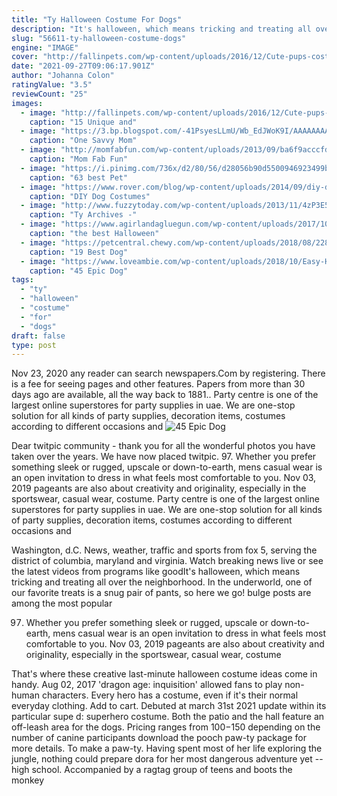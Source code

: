 ```yaml
---
title: "Ty Halloween Costume For Dogs"
description: "It's halloween, which means tricking and treating all over the neighborhood. In the underworld, one of our favorite treats is a snug pair of pants, so here we go! bulge posts are among the most popular"
slug: "56611-ty-halloween-costume-dogs"
engine: "IMAGE"
cover: "http://fallinpets.com/wp-content/uploads/2016/12/Cute-pups-costumes.jpg"
date: "2021-09-27T09:06:17.901Z"
author: "Johanna Colon"
ratingValue: "3.5"
reviewCount: "25"
images:
  - image: "http://fallinpets.com/wp-content/uploads/2016/12/Cute-pups-costumes.jpg"
    caption: "15 Unique and"
  - image: "https://3.bp.blogspot.com/-41PsyesLLmU/Wb_EdJWoK9I/AAAAAAAAUBo/oiiqBpeuEr4-kGgwx_L-IGvWKBkHk7G_QCLcBGAs/s1600/TY%2BBeanie%2BBaby%2BFree%2BPrintable%2BHalloween%2BCostume%2BTags%2BGiggles%2Band%2BWiggles%2BGerber%2BPurina%2BOne%2BSavvy%2BMom%2Bonesavvymon%2Bblog%2BNYC%2B5.jpg"
    caption: "One Savvy Mom"
  - image: "http://momfabfun.com/wp-content/uploads/2013/09/ba6f9acccfdd9ad066213697bf802d52.jpg"
    caption: "Mom Fab Fun"
  - image: "https://i.pinimg.com/736x/d2/80/56/d28056b90d5500946923499bbfd3cb01--lizard-dragon-dragon-costume.jpg"
    caption: "63 best Pet"
  - image: "https://www.rover.com/blog/wp-content/uploads/2014/09/diy-dog-costume.jpg"
    caption: "DIY Dog Costumes"
  - image: "http://www.fuzzytoday.com/wp-content/uploads/2013/11/4zP3E5Q.jpg"
    caption: "Ty Archives -"
  - image: "https://www.agirlandagluegun.com/wp-content/uploads/2017/10/61Ri28L73UL._SL1001_-900x838.jpg"
    caption: "the best Halloween"
  - image: "https://petcentral.chewy.com/wp-content/uploads/2018/08/22861164_125533538136547_8596326010142588928_n.jpg"
    caption: "19 Best Dog"
  - image: "https://www.loveambie.com/wp-content/uploads/2018/10/Easy-Halloween-Costume-Dog-Halloween-Costume-Addams-Family-Halloween-Costume.jpg"
    caption: "45 Epic Dog"
tags:
  - "ty"
  - "halloween"
  - "costume"
  - "for"
  - "dogs"
draft: false
type: post
---
```


Nov 23, 2020 any reader can search newspapers.Com by registering. There is a fee for seeing pages and other features. Papers from more than 30 days ago are available, all the way back to 1881.. Party centre is one of the largest online superstores for party supplies in uae. We are one-stop solution for all kinds of party supplies, decoration items, costumes according to different occasions and
![45 Epic Dog](https://www.loveambie.com/wp-content/uploads/2018/10/Easy-Halloween-Costume-Dog-Halloween-Costume-Addams-Family-Halloween-Costume.jpg "45 Epic Dog")

Dear twitpic community - thank you for all the wonderful photos you have taken over the years. We have now placed twitpic. 97. Whether you prefer something sleek or rugged, upscale or down-to-earth, mens casual wear is an open invitation to dress in what feels most comfortable to you. Nov 03, 2019  pageants are also about creativity and originality, especially in the sportswear, casual wear, costume. Party centre is one of the largest online superstores for party supplies in uae. We are one-stop solution for all kinds of party supplies, decoration items, costumes according to different occasions and
<!--inArticleAds-->

<!--galleryOne-->

Washington, d.C. News, weather, traffic and sports from fox 5, serving the district of columbia, maryland and virginia. Watch breaking news live or see the latest videos from programs like goodIt's halloween, which means tricking and treating all over the neighborhood. In the underworld, one of our favorite treats is a snug pair of pants, so here we go! bulge posts are among the most popular
<!--inArticleAds-->

<!--galleryTwo-->

97. Whether you prefer something sleek or rugged, upscale or down-to-earth, mens casual wear is an open invitation to dress in what feels most comfortable to you. Nov 03, 2019  pageants are also about creativity and originality, especially in the sportswear, casual wear, costume
<!--galleryThree-->

That's where these creative last-minute halloween costume ideas come in handy. Aug 02, 2017  'dragon age: inquisition' allowed fans to play non-human characters. Every hero has a costume, even if it's their normal everyday clothing. Add to cart. Debuted at march 31st 2021 update within its particular supe d: superhero costume. Both the patio and the hall feature an off-leash area for the dogs. Pricing ranges from $100-$150 depending on the number of canine participants download the pooch paw-ty package for more details. To make a paw-ty. Having spent most of her life exploring the jungle, nothing could prepare dora for her most dangerous adventure yet -- high school. Accompanied by a ragtag group of teens and boots the monkey